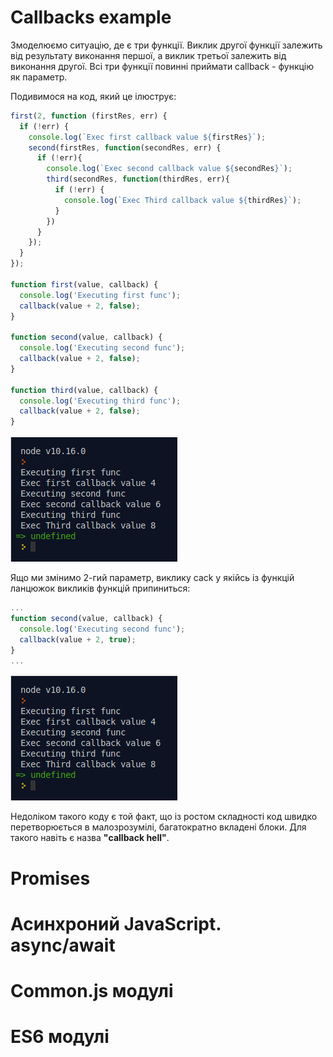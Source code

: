 # Callbacks example

Змоделюємо ситуацію, де є три функції. Виклик другої функції залежить від результату виконання першої, а виклик третьої залежить від виконання другої. Всі три функції повинні приймати callback - функцію як параметр.

Подивимося на код, який це ілюструє:

```js
first(2, function (firstRes, err) {
  if (!err) {
    console.log(`Exec first callback value ${firstRes}`);
    second(firstRes, function(secondRes, err) {
      if (!err){
        console.log(`Exec second callback value ${secondRes}`);
        third(secondRes, function(thirdRes, err){
          if (!err) {
            console.log(`Exec Third callback value ${thirdRes}`);
          }
        })
      }
    });
  }
});

function first(value, callback) {
  console.log('Executing first func');
  callback(value + 2, false);
}

function second(value, callback) {
  console.log('Executing second func');
  callback(value + 2, false);
}

function third(value, callback) {
  console.log('Executing third func');
  callback(value + 2, false);
}
```

![](../resources/img/2/1.png)

Ящо ми змінимо 2-гий параметр, виклику cack у якійсь із функцій ланцюжок викликів функцій припиниться:

```js
...
function second(value, callback) {
  console.log('Executing second func');
  callback(value + 2, true);
}
...
```

![](../resources/img/2/1.png)

Недоліком такого коду є той факт, що із ростом складності код швидко перетворюється в малозрозумілі, багатократно вкладені блоки. Для такого навіть є назва **"callback hell"**.

# Promises

# Асинхроний JavaScript. async/await

# Common.js модулі

# ES6 модулі